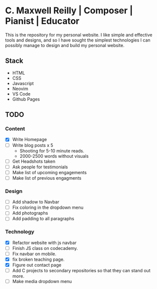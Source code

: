 # C. Maxwell Reilly | Composer | Pianist | Educator
This is the repository for my personal website. I like simple and effective tools and designs, and
so I have sought the simplest technologies I can possibly manage to design and build my personal
website.

## Stack
- HTML
- CSS
- Javascript
- Neovim
- VS Code
- Github Pages

## TODO
### Content
- [x] Write Homepage
- [ ] Write blog posts x 5
    - Shooting for 5-10 minute reads.
    - 2000-2500 words without visuals
- [ ] Get Headshots taken
- [ ] Ask people for testimonials
- [ ] Make list of upcoming engagements
- [ ] Make list of previous engagments
### Design
- [ ] Add shadow to Navbar
- [ ] Fix coloring in the dropdown menu
- [ ] Add photographs
- [ ] Add padding to all paragraphs
### Technology
- [x] Refactor website with js navbar
- [ ] Finish JS class on codecademy.
- [ ] Fix navbar on mobile.
- [x] fix broken teaching page.
- [x] Figure out contact page
- [ ] Add C projects to secondary repositories so that they can stand out more.
- [ ] Make media dropdown menu

